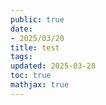 ```yaml
---
public: true
date:
- 2025/03/20
title: test
tags:
updated: 2025-03-28
toc: true
mathjax: true
---
```




